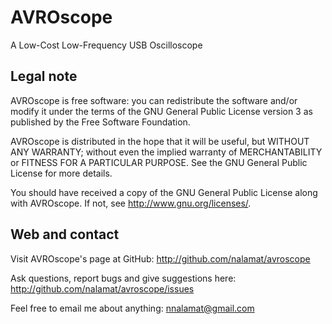 # AVROscope

A Low-Cost Low-Frequency USB Oscilloscope


## Legal note

AVROscope is free software: you can redistribute the software and/or modify
it under the terms of the GNU General Public License version 3 as published by
the Free Software Foundation.

AVROscope is distributed in the hope that it will be useful, but WITHOUT
ANY WARRANTY; without even the implied warranty of MERCHANTABILITY or FITNESS
FOR A PARTICULAR PURPOSE. See the GNU General Public License for more details.

You should have received a copy of the GNU General Public License along with
AVROscope. If not, see <http://www.gnu.org/licenses/>.


## Web and contact

Visit AVROscope's page at GitHub:
    http://github.com/nalamat/avroscope

Ask questions, report bugs and give suggestions here:
    http://github.com/nalamat/avroscope/issues

Feel free to email me about anything:
    nnalamat@gmail.com